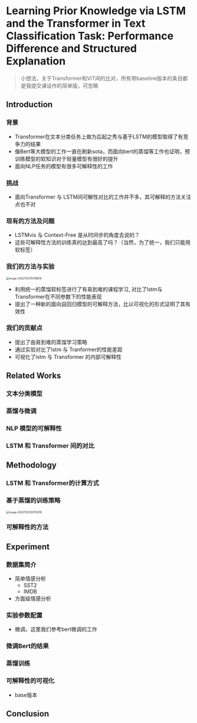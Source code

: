 # Learning Prior Knowledge via LSTM and the Transformer in Text Classification Task: Performance Difference and Structured Explanation

> 小想法，关于Transformer和ViT间的比对，所有带baseline版本的条目都是我提交课设作的简单版，可忽略

## Introduction

### 背景

* Transformer在文本分类任务上做为后起之秀与基于LSTM的模型取得了有竞争力的结果
* 像Bert等大模型的工作一直在刷新sota，而面向bert的蒸馏等工作也证明，预训练模型的软知识对于轻量模型有很好的提升
* 面向NLP任务的模型有很多可解释性的工作

### 挑战

* 面向Transformer 与 LSTM间可解性对比的工作并不多，其可解释的方法关注点也不对

### 现有的方法及问题

* LSTMvis 与 Context-Free 是从时间步的角度去说的？
* 这些可解释性方法的训练真的达到最高了吗？（当然，为了统一，我们只能用软标签）

### 我们的方法与实验

<img src="idea.assets/image-20221123115756615.png" alt="image-20221123115756615" style="zoom:50%;" />

* 利用统一的蒸馏软标签进行了有易到难的课程学习, 对比了lstm与Transformer在不同参数下的性能表现
* 提出了一种新的面向自回归模型的可解释方法，比以可视化的形式证明了其有效性

### 我们的贡献点

* 提出了由易到难的蒸馏学习策略
* 通过实验对比了lstm 与 Tranformer的性能差距
* 可视化了lstm 与 Transformer 的内部可解释性

## Related Works

### 文本分类模型

### 蒸馏与微调

### NLP 模型的可解释性

### LSTM 和 Transformer 间的对比

## Methodology

### LSTM 和 Transformer的计算方式

### 基于蒸馏的训练策略

<img src="idea.assets/image-20221123120113419.png" alt="image-20221123120113419" style="zoom: 50%;" />

### 可解释性的方法

## Experiment

### 数据集简介

* 简单情感分析
  * SST2
  * IMDB
* 方面级情感分析

### 实验参数配置

* 微调，这里我们参考bert微调的工作

### 微调Bert的结果



### 蒸馏训练



### 可解释性的可视化

* base版本



## 







## Conclusion







 



